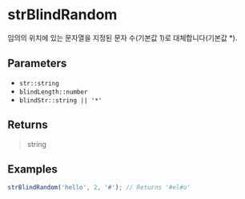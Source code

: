 # strBlindRandom <Lang js />

임의의 위치에 있는 문자열을 지정된 문자 수(기본값 1)로 대체합니다(기본값 \*).

## Parameters

- `str::string`
- `blindLength::number`
- `blindStr::string || '*'`

## Returns

> string

## Examples

```javascript
strBlindRandom('hello', 2, '#'); // Returns '#el#o'
```
